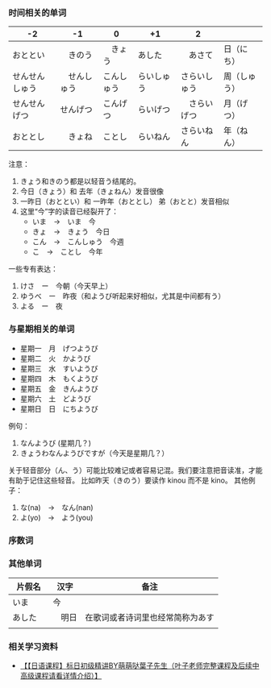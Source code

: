 

### 时间相关的单词


| -2 | -1 | 0 | +1 | 2 |  |
| - | - | - | - | - | - |
| おととい |　きのう |　きょう | あした　|　あさて  | 日（にち） |
| せんせんしゅう |　せんしゅう | こんしゅう | らいしゅう　| さらいしゅう | 周（しゅう） |
| せんせんげつ　| せんげつ　| こんげつ | らいげつ　|　さらいげつ  | 月（げつ） |
| おととし　|　きょね | ことし | らいねん | さらいねん　| 年（ねん） |




注意：
1. きょう和きのう都是以轻音う结尾的。
2. 今日（きょう）和 去年（きょねん）发音很像
3. 一昨日（おととい）和 一昨年（おととし） 弟（おとと）发音相似
4. 这里“今”字的读音已经裂开了：
   * いま　->　いま　今
   * きょ　->　きょう　今日
   * こん　->　こんしゅう　今週
   * こ　->　ことし　今年

一些专有表达：
1. けさ　ー　今朝（今天早上）
2. ゆうべ　ー　昨夜（和ようび听起来好相似，尤其是中间都有う）
3. よる　ー　夜


### 与星期相关的单词

* 星期一　月　げつようび
* 星期二　火　かようび
* 星期三　水　すいようび
* 星期四　木　もくようび
* 星期五　金　きんようび
* 星期六　土　どようび
* 星期日　日　にちようび



例句：
1. なんようび (星期几？)
2. きょうわなんようびですが（今天是星期几？）

关于轻音部分（ん、う）可能比较难记或者容易记混。我们要注意把音读准，才能有助于记住这些轻音。
比如昨天（きのう）要读作 kinou 而不是 kino。
其他例子：
1. な(na)　->　なん(nan)
2. よ(yo)　->　よう(you)




### 序数词




### 其他单词

| 片假名 | 汉字 |备注 |
|--|--|--|
| いま | 今 |  |
| あした　|　明日 | 在歌词或者诗词里也经常简称为あす |
| | | |



### 相关学习资料
* [【【日语课程】标日初级精讲BY萌萌哒葉子先生（叶子老师完整课程及后续中高级课程请看详情介绍）】 ](https://www.bilibili.com/video/BV1es41127PE/?p=5&share_source=copy_web&vd_source=471ec534b3dc839cdb2f7d8582edc234)